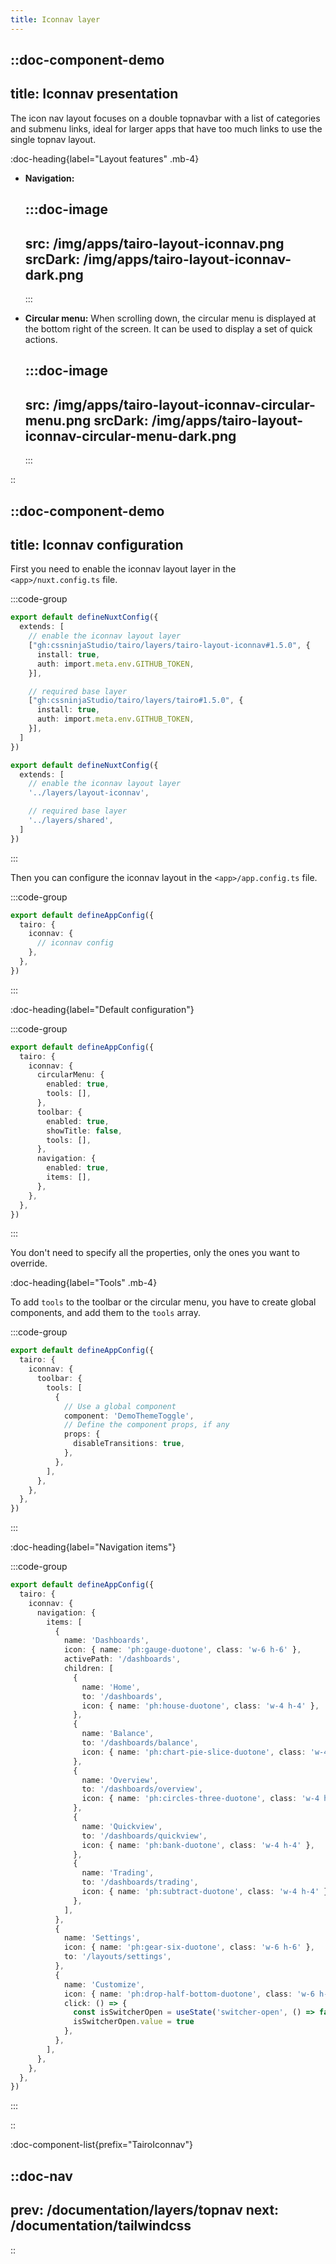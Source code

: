 ```yaml
---
title: Iconnav layer
---
```



::doc-component-demo
---
title: Iconnav presentation
---
The icon nav layout focuses on a double topnavbar with a list of categories and submenu links, ideal for larger apps that have too much links to use the single topnav layout.

:doc-heading{label="Layout features" .mb-4}

- **Navigation:** 

  :::doc-image
  ---
  src: /img/apps/tairo-layout-iconnav.png
  srcDark: /img/apps/tairo-layout-iconnav-dark.png
  ---
  :::


- **Circular menu:** When scrolling down, the circular menu is displayed at the bottom right of the screen. It can be used to display a set of quick actions.

  :::doc-image
  ---
  src: /img/apps/tairo-layout-iconnav-circular-menu.png
  srcDark: /img/apps/tairo-layout-iconnav-circular-menu-dark.png
  ---
  :::


::


::doc-component-demo
---
title: Iconnav configuration
---

First you need to enable the iconnav layout layer in the `<app>/nuxt.config.ts` file.

:::code-group
```ts [nuxt.config.ts (github layers)]
export default defineNuxtConfig({
  extends: [
    // enable the iconnav layout layer
    ["gh:cssninjaStudio/tairo/layers/tairo-layout-iconnav#1.5.0", {
      install: true,
      auth: import.meta.env.GITHUB_TOKEN,
    }],

    // required base layer
    ["gh:cssninjaStudio/tairo/layers/tairo#1.5.0", {
      install: true,
      auth: import.meta.env.GITHUB_TOKEN,
    }],
  ]
})
```
```ts [<app>/nuxt.config.ts (source)]
export default defineNuxtConfig({
  extends: [
    // enable the iconnav layout layer
    '../layers/layout-iconnav',

    // required base layer
    '../layers/shared',
  ]
})
```
:::

Then you can configure the iconnav layout in the `<app>/app.config.ts` file.


:::code-group
```ts [<app>/app.config.ts]
export default defineAppConfig({
  tairo: {
    iconnav: {
      // iconnav config
    },
  },
})
```
:::


:doc-heading{label="Default configuration"}


:::code-group
```ts [layers/tairo-layout-iconnav/app.config.ts]
export default defineAppConfig({
  tairo: {
    iconnav: {
      circularMenu: {
        enabled: true,
        tools: [],
      },
      toolbar: {
        enabled: true,
        showTitle: false,
        tools: [],
      },
      navigation: {
        enabled: true,
        items: [],
      },
    },
  },
})
```
:::

You don't need to specify all the properties, only the ones you want to override.

:doc-heading{label="Tools" .mb-4}

To add `tools` to the toolbar or the circular menu, you have to create global components, and add them to the `tools` array.

:::code-group
```ts [<app>/app.config.ts]
export default defineAppConfig({
  tairo: {
    iconnav: {
      toolbar: {
        tools: [
          {
            // Use a global component
            component: 'DemoThemeToggle',
            // Define the component props, if any
            props: {
              disableTransitions: true,
            },
          },
        ],
      },
    },
  },
})
```
:::

:doc-heading{label="Navigation items"}

:::code-group
```ts [<app>/app.config.ts]
export default defineAppConfig({
  tairo: {
    iconnav: {
      navigation: {
        items: [
          {
            name: 'Dashboards',
            icon: { name: 'ph:gauge-duotone', class: 'w-6 h-6' },
            activePath: '/dashboards',
            children: [
              {
                name: 'Home',
                to: '/dashboards',
                icon: { name: 'ph:house-duotone', class: 'w-4 h-4' },
              },
              {
                name: 'Balance',
                to: '/dashboards/balance',
                icon: { name: 'ph:chart-pie-slice-duotone', class: 'w-4 h-4' },
              },
              {
                name: 'Overview',
                to: '/dashboards/overview',
                icon: { name: 'ph:circles-three-duotone', class: 'w-4 h-4' },
              },
              {
                name: 'Quickview',
                to: '/dashboards/quickview',
                icon: { name: 'ph:bank-duotone', class: 'w-4 h-4' },
              },
              {
                name: 'Trading',
                to: '/dashboards/trading',
                icon: { name: 'ph:subtract-duotone', class: 'w-4 h-4' },
              },
            ],
          },
          {
            name: 'Settings',
            icon: { name: 'ph:gear-six-duotone', class: 'w-6 h-6' },
            to: '/layouts/settings',
          },
          {
            name: 'Customize',
            icon: { name: 'ph:drop-half-bottom-duotone', class: 'w-6 h-6' },
            click: () => {
              const isSwitcherOpen = useState('switcher-open', () => false)
              isSwitcherOpen.value = true
            },
          },
        ],
      },
    },
  },
})
```
:::


::

:doc-component-list{prefix="TairoIconnav"}



::doc-nav
---
prev: /documentation/layers/topnav
next: /documentation/tailwindcss
---
::
